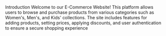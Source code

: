Introduction
Welcome to our E-Commerce Website! This platform allows users to browse and purchase products from various categories such as Women's, Men's, and Kids' collections. The site includes features for adding products, setting prices, applying discounts, and user authentication to ensure a secure shopping experience
